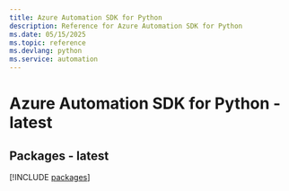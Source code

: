 ```yaml
---
title: Azure Automation SDK for Python
description: Reference for Azure Automation SDK for Python
ms.date: 05/15/2025
ms.topic: reference
ms.devlang: python
ms.service: automation
---
```

# Azure Automation SDK for Python - latest
## Packages - latest
[!INCLUDE [packages](automation-index.md)]